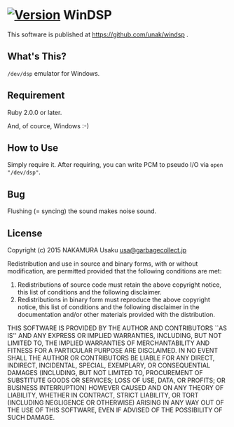 [![Version     ](https://img.shields.io/gem/v/windsp.svg)](https://rubygems.org/gems/windsp)
WinDSP
======

This software is published at https://github.com/unak/windsp .


What's This?
------------

`/dev/dsp` emulator for Windows.


Requirement
-----------

Ruby 2.0.0 or later.

And, of cource, Windows :-)


How to Use
----------

Simply require it.
After requiring, you can write PCM to pseudo I/O via `open "/dev/dsp"`.


Bug
---

Flushing (= syncing) the sound makes noise sound.


License
-------

Copyright (c) 2015 NAKAMURA Usaku <usa@garbagecollect.jp>

Redistribution and use in source and binary forms, with or without
modification, are permitted provided that the following conditions are met:

1. Redistributions of source code must retain the above copyright notice,
   this list of conditions and the following disclaimer.
2. Redistributions in binary form must reproduce the above copyright notice,
   this list of conditions and the following disclaimer in the documentation
   and/or other materials provided with the distribution.

THIS SOFTWARE IS PROVIDED BY THE AUTHOR AND CONTRIBUTORS ``AS IS'' AND ANY
EXPRESS OR IMPLIED WARRANTIES, INCLUDING, BUT NOT LIMITED TO, THE IMPLIED
WARRANTIES OF MERCHANTABILITY AND FITNESS FOR A PARTICULAR PURPOSE ARE
DISCLAIMED. IN NO EVENT SHALL THE AUTHOR OR CONTRIBUTORS BE LIABLE FOR ANY
DIRECT, INDIRECT, INCIDENTAL, SPECIAL, EXEMPLARY, OR CONSEQUENTIAL DAMAGES
(INCLUDING, BUT NOT LIMITED TO, PROCUREMENT OF SUBSTITUTE GOODS OR SERVICES;
LOSS OF USE, DATA, OR PROFITS; OR BUSINESS INTERRUPTION) HOWEVER CAUSED AND
ON ANY THEORY OF LIABILITY, WHETHER IN CONTRACT, STRICT LIABILITY, OR TORT
(INCLUDING NEGLIGENCE OR OTHERWISE) ARISING IN ANY WAY OUT OF THE USE OF THIS
SOFTWARE, EVEN IF ADVISED OF THE POSSIBILITY OF SUCH DAMAGE.
